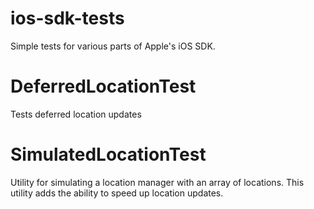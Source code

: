 ios-sdk-tests
=============

Simple tests for various parts of Apple's iOS SDK.


DeferredLocationTest
===================
Tests deferred location updates 


SimulatedLocationTest
===================
Utility for simulating a location manager with an array of locations. This utility adds the ability to speed up location updates.
